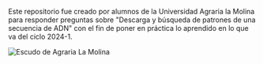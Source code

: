 Este repositorio fue creado por alumnos de la Universidad Agraria la Molina para responder preguntas sobre "Descarga y búsqueda de patrones de una secuencia de ADN" con el fin de poner en práctica lo aprendido en lo que va del ciclo 2024-1.


![Escudo de Agraria La Molina](https://www.google.com/imgres?q=agraria%20la%20molina%20insignia&imgurl=http%3A%2F%2Fwww.lamolina.edu.pe%2Fportada%2Fhtml%2Facerca%2Fescudos%2Fdownload%2Fverde%2F118x135_ESCUDO_VERDE.png&imgrefurl=http%3A%2F%2Fwww.lamolina.edu.pe%2Fportada%2Fhtml%2Facerca%2Fescudos%2Fescudos.htm&docid=ZOkheU0velZz6M&tbnid=vnYkem2cRFOywM&vet=12ahUKEwiM8YPY8KKGAxUxPrkGHboIABoQM3oECFkQAA..i&w=118&h=135&hcb=2&ved=2ahUKEwiM8YPY8KKGAxUxPrkGHboIABoQM3oECFkQAA)
